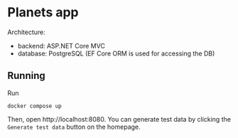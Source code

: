 # Planets app

Architecture:
- backend: ASP.NET Core MVC
- database: PostgreSQL (EF Core ORM is used for accessing the DB)


## Running
Run

```shell
docker compose up
```

Then, open http://localhost:8080. 
You can generate test data by clicking the `Generate test data` button on the homepage.
